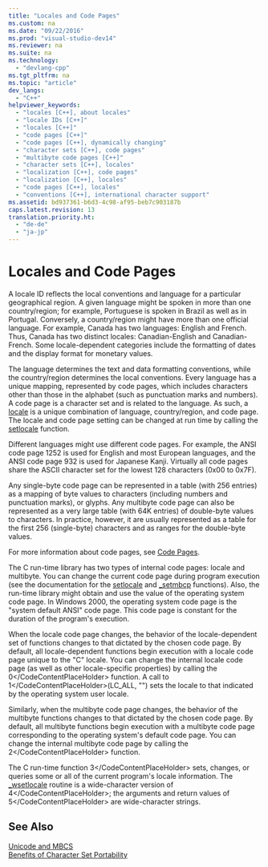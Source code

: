 ```yaml
---
title: "Locales and Code Pages"
ms.custom: na
ms.date: "09/22/2016"
ms.prod: "visual-studio-dev14"
ms.reviewer: na
ms.suite: na
ms.technology: 
  - "devlang-cpp"
ms.tgt_pltfrm: na
ms.topic: "article"
dev_langs: 
  - "C++"
helpviewer_keywords: 
  - "locales [C++], about locales"
  - "locale IDs [C++]"
  - "locales [C++]"
  - "code pages [C++]"
  - "code pages [C++], dynamically changing"
  - "character sets [C++], code pages"
  - "multibyte code pages [C++]"
  - "character sets [C++], locales"
  - "localization [C++], code pages"
  - "localization [C++], locales"
  - "code pages [C++], locales"
  - "conventions [C++], international character support"
ms.assetid: bd937361-b6d3-4c98-af95-beb7c903187b
caps.latest.revision: 13
translation.priority.ht: 
  - "de-de"
  - "ja-jp"
---
```

# Locales and Code Pages
A locale ID reflects the local conventions and language for a particular geographical region. A given language might be spoken in more than one country/region; for example, Portuguese is spoken in Brazil as well as in Portugal. Conversely, a country/region might have more than one official language. For example, Canada has two languages: English and French. Thus, Canada has two distinct locales: Canadian-English and Canadian-French. Some locale-dependent categories include the formatting of dates and the display format for monetary values.  
  
 The language determines the text and data formatting conventions, while the country/region determines the local conventions. Every language has a unique mapping, represented by code pages, which includes characters other than those in the alphabet (such as punctuation marks and numbers). A code page is a character set and is related to the language. As such, a [locale](../vs140/locale.md) is a unique combination of language, country/region, and code page. The locale and code page setting can be changed at run time by calling the [setlocale](../vs140/setlocale--_wsetlocale.md) function.  
  
 Different languages might use different code pages. For example, the ANSI code page 1252 is used for English and most European languages, and the ANSI code page 932 is used for Japanese Kanji. Virtually all code pages share the ASCII character set for the lowest 128 characters (0x00 to 0x7F).  
  
 Any single-byte code page can be represented in a table (with 256 entries) as a mapping of byte values to characters (including numbers and punctuation marks), or glyphs. Any multibyte code page can also be represented as a very large table (with 64K entries) of double-byte values to characters. In practice, however, it are usually represented as a table for the first 256 (single-byte) characters and as ranges for the double-byte values.  
  
 For more information about code pages, see [Code Pages](../vs140/code-pages.md).  
  
 The C run-time library has two types of internal code pages: locale and multibyte. You can change the current code page during program execution (see the documentation for the [setlocale](../vs140/setlocale--_wsetlocale.md) and [_setmbcp](../vs140/_setmbcp.md) functions). Also, the run-time library might obtain and use the value of the operating system code page. In Windows 2000, the operating system code page is the "system default ANSI" code page. This code page is constant for the duration of the program's execution.  
  
 When the locale code page changes, the behavior of the locale-dependent set of functions changes to that dictated by the chosen code page. By default, all locale-dependent functions begin execution with a locale code page unique to the "C" locale. You can change the internal locale code page (as well as other locale-specific properties) by calling the <CodeContentPlaceHolder>0\</CodeContentPlaceHolder> function. A call to <CodeContentPlaceHolder>1\</CodeContentPlaceHolder>(LC_ALL, "") sets the locale to that indicated by the operating system user locale.  
  
 Similarly, when the multibyte code page changes, the behavior of the multibyte functions changes to that dictated by the chosen code page. By default, all multibyte functions begin execution with a multibyte code page corresponding to the operating system's default code page. You can change the internal multibyte code page by calling the <CodeContentPlaceHolder>2\</CodeContentPlaceHolder> function.  
  
 The C run-time function <CodeContentPlaceHolder>3\</CodeContentPlaceHolder> sets, changes, or queries some or all of the current program's locale information. The [_wsetlocale](../vs140/setlocale--_wsetlocale.md) routine is a wide-character version of <CodeContentPlaceHolder>4\</CodeContentPlaceHolder>; the arguments and return values of <CodeContentPlaceHolder>5\</CodeContentPlaceHolder> are wide-character strings.  
  
## See Also  
 [Unicode and MBCS](../vs140/unicode-and-mbcs.md)   
 [Benefits of Character Set Portability](../vs140/benefits-of-character-set-portability.md)